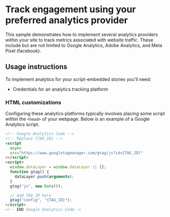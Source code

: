 # Track engagement using your preferred analytics provider

This sample demonstrates how to implement several analytics providers within your site to track metrics associated with website traffic. These include but are not limited to Google Analytics, Adobe Analytics, and Meta Pixel (facebook).

## Usage instructions

To implement analytics for your script-embedded stories you'll need:

- Credentials for an analytics tracking platform

### HTML customizations

Configuring these analytics platforms typically involves placing some script within the `<head>` of your webpage. Below is an example of a Google Analytics script.

```html
<!-- Google Analytics Code -->
<!-- Replace {TAG_ID} -->
<script
  async
  src="https://www.googletagmanager.com/gtag/js?id={TAG_ID}"
></script>
<script>
  window.dataLayer = window.dataLayer || [];
  function gtag() {
    dataLayer.push(arguments);
  }
  gtag("js", new Date());

  // Add TAG_ID here
  gtag("config", "{TAG_ID}");
</script>
<!-- END Google Analytics Code-->
```
